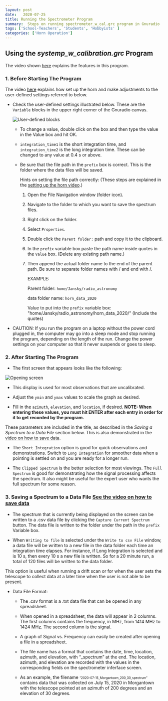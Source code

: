 ```yaml
---
layout: post
date:   2020-07-25
title: Running the Spectrometer Program
summary:  Steps on running spectrometer_w_cal.grc program in Gnuradio
tags: ['School-Teachers', 'Students', 'Hobbyists' ]
categories: ['Horn Operation'] 
---
```


## Using the *systemp_w_calibration.grc* Program

The video shown [here](https://youtu.be/50B2Uv-SoDY) explains the features in this program.

### 1.	Before Starting The Program

The video [here](https://youtu.be/Oo28QCEZe_g) explains how set up the horn and make adjustments to the user-defined settings referred to below.

   * Check the user-defined settings illustrated below. These are the `Variable` blocks in the upper right corner of the Gnuradio canvas.

      ![User-defined blocks](/dspira-lessons/images/UserDefinedBlocks.png)

      - To change a value, double click on the box and then type the value in the Value box and hit OK.

      - `integration_time1` is the short integration time, and `integration_time2` is the long integration time. These can be changed to any value at 0.4 s or above.

      - Be sure that the file path in the `prefix` box is correct. This is the folder where the data files will be saved.

        Hints on setting the file path correctly:
        (These steps are explained in the [setting up the horn video](https://youtu.be/Oo28QCEZe_g).)
        1. Open the File Navigation window (folder icon).
        2. Navigate to the folder to which you want to save the spectrum files.
        3. Right click on the folder.
        4. Select `Properties`. 
        5. Double click the `Parent folder:` path and copy it to the clipboard.
        6. In the `prefix` variable box paste the path name inside quotes in the `Value` box. (Delete any existing path name.)
        7. Then append the actual folder name to the end of the parent path. Be sure to separate folder names with / and end with /.

            EXAMPLE:
            
            Parent folder: `home/Jansky/radio_astronomy`
            
            data folder name: `horn_data_2020`

            Value to put into the `prefix` variable box:   
	    "home/Jansky/radio_astronomy/horn_data_2020/"
	    (Include the quotes)

   * CAUTION: If you run the program on a laptop without the power cord plugged in, the computer may go into a sleep mode and stop running the program, depending on the length of the run. Change the power settings on your computer so that it never suspends or goes to sleep.


### 2.	After Starting The Program

   * The first screen that appears looks like the following:

![Opening screen](/dspira-lessons/images/filtered_nocal.png)

   * This display is used for most observations that are uncalibrated.

   * Adjust the `ymin` and `ymax` values to scale the graph as desired.

   * Fill in the `azimuth`, `elevation`, and `location`, if desired. **NOTE: When entering these values, you must hit ENTER after each entry in order for it to get recorded by the program.**

   These parameters are included in the title, as described in the *Saving a Spectrum to a Data File* section below. This is also demonstrated in the [video on how to save data](https://youtu.be/dWX0rRU99Z8).

   * The `Short Integration` option is good for quick observations and demonstrations. Switch to `Long Integration` for smoother data when a pointing is settled on and you are ready for a longer run.

   * The `Clipped Spectrum` is the better selection for most viewings. The `Full Spectrum` is good for demonstrating how the signal processing affects the spectrum. It also might be useful for the expert user who wants the full spectrum for some reason.

### 3.	Saving a Spectrum to a Data File [See the video on how to save data](https://youtu.be/dWX0rRU99Z8)

   * The spectrum that is currently being displayed on the screen can be written to a .csv data file by clicking the `Capture Current Spectrum` button. The data file is written to the folder under the path in the `prefix` Variable box.

   * When `Writing to file` is selected under the `Write to csv File` window, a data file will be written to a new file in the data folder each time an integration time elapses. For instance, if Long Integration is selected and is 10 s, then every 10 s a new file is written. So for a 20 minute run, a total of 120 files will be written to the data folder.

   This option is useful when running a drift scan or for when the user sets the telescope to collect data at a later time when the user is not able to be present.

   * Data File Format:
      - The .csv format is a .txt data file that can be opened in any spreadsheet.

      - When opened in a spreadsheet, the data will appear in 2 columns. The first columns contains the frequency, in MHz, from 1414 MHz to 1424 MHz. The second column is the signal.

      - A graph of Signal vs. Frequency can easily be created after opening a file in a spreadsheet.

      - The file name has a format that contains the date, time, location, azimuth, and elevation, with “_spectrum” at the end. The location, azimuth, and elevation are recorded with the values in the corresponding fields on the spectrometer inferface screen.

      - As an example, the filename <font size="1">“2020-07-15_Morgantown_200_30_spectrum”</font>  contains data that was collected on July 15, 2020 in Morgantown with the telescope pointed at an azimuth of 200 degrees and an elevation of 30 degrees.
    
